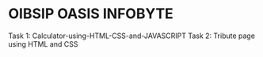 # OIBSIP OASIS INFOBYTE
Task 1: Calculator-using-HTML-CSS-and-JAVASCRIPT
Task 2: Tribute page using HTML and CSS
